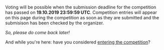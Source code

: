 <!--
.. title: Voting
.. slug: vote
.. date: 2019-09-16 22:45:41 UTC+02:00
.. tags:
.. category:
.. link:
.. description:
.. type: text
.. author: Christopher Arndt
-->

Voting will be possible when the submission deadline for the competition has passed on
**19.10.2019 23:59:59 UTC**. Competition entries will appear on this page during the competition
as soon as they are submitted and the submisison has been checked by the organizer.

*So, please do come back later!*

And while you're here: have you considered [entering the competition](/submit/)?

